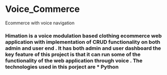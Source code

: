 # Voice_Commerce
Ecommerce with voice navigation
<h3> Himation is a  voice modulation based clothing ecommerce web application with implementation of CRUD functionality on both admin and user end . It has both admin and user dashboard 
the key feature of this project is that it can run some of the functionality of the web application through voice . The technologies used in this porject are 
* Python 
